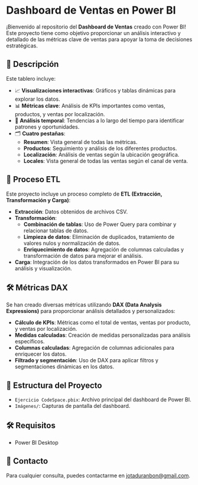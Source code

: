 #  Dashboard de Ventas en Power BI

¡Bienvenido al repositorio del **Dashboard de Ventas** creado con Power BI! Este proyecto tiene como objetivo proporcionar un análisis interactivo y detallado de las métricas clave de ventas para apoyar la toma de decisiones estratégicas.

## 🚀 Descripción

Este tablero incluye:
- 📈 **Visualizaciones interactivas**: Gráficos y tablas dinámicas para explorar los datos.
- 📊 **Métricas clave**: Análisis de KPIs importantes como ventas, productos, y ventas por localización.
- 📅 **Análisis temporal**: Tendencias a lo largo del tiempo para identificar patrones y oportunidades.
- 🗂️ **Cuatro pestañas**: 
  - **Resumen**: Vista general de todas las métricas.
  - **Productos**: Seguimiento y análisis de los diferentes productos.
  - **Localización**: Análisis de ventas según la ubicación geográfica.
  - **Locales**: Vista general de todas las ventas según el canal de venta.

## 🔄 Proceso ETL

Este proyecto incluye un proceso completo de **ETL (Extracción, Transformación y Carga)**:
- **Extracción**: Datos obtenidos de archivos CSV.
- **Transformación**: 
  - **Combinación de tablas**: Uso de Power Query para combinar y relacionar tablas de datos.
  - **Limpieza de datos**: Eliminación de duplicados, tratamiento de valores nulos y normalización de datos.
  - **Enriquecimiento de datos**: Agregación de columnas calculadas y transformación de datos para mejorar el análisis.
- **Carga**: Integración de los datos transformados en Power BI para su análisis y visualización.

## 🛠️ Métricas DAX

Se han creado diversas métricas utilizando **DAX (Data Analysis Expressions)** para proporcionar análisis detallados y personalizados:
- **Cálculo de KPIs**: Métricas como el total de ventas, ventas por producto, y ventas por localización.
- **Medidas calculadas**: Creación de medidas personalizadas para análisis específicos.
- **Columnas calculadas**: Agregación de columnas adicionales para enriquecer los datos.
- **Filtrado y segmentación**: Uso de DAX para aplicar filtros y segmentaciones dinámicas en los datos.

## 📂 Estructura del Proyecto

- `Ejercicio CodeSpace.pbix`: Archivo principal del dashboard de Power BI.
- `Imágenes/`: Capturas de pantalla del dashboard.

## 🛠️ Requisitos

- Power BI Desktop

## 📧 Contacto

Para cualquier consulta, puedes contactarme en jotaduranbon@gmail.com.


